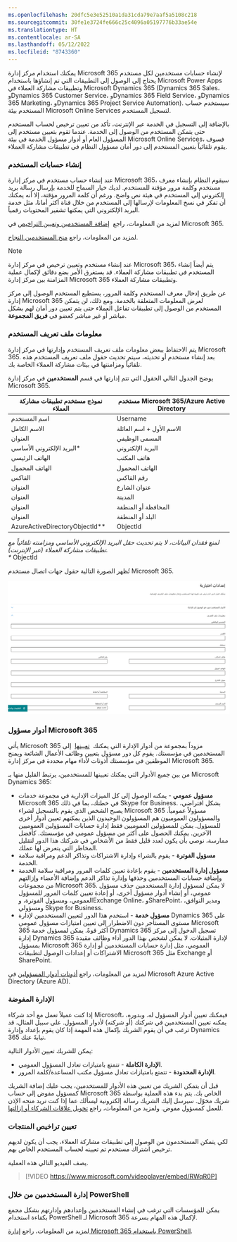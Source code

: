 ```yaml
---
ms.openlocfilehash: 20dfc5e3e52510a1da31cda79e7aaf5a5108c218
ms.sourcegitcommit: 30fe1e3724fe666c25c4096a05197776b33ae54e
ms.translationtype: HT
ms.contentlocale: ar-SA
ms.lasthandoff: 05/12/2022
ms.locfileid: "8743360"
---
```

يمكنك استخدام مركز إدارة Microsoft 365 لإنشاء حسابات مستخدمين لكل مستخدم يحتاج إلى الوصول إلى التطبيقات التي تم إنشاؤها باستخدام Microsoft Power Apps وتطبيقات مشاركة العملاء في Microsoft Dynamics ‏365 (Dynamics 365 Sales، وDynamics 365 Customer Service، وDynamics 365 Field Service، وDynamics 365 Marketing، وDynamics 365 Project Service Automation). سيستخدم حساب المستخدم بيئة Microsoft Online Services لتسجيل المستخدم. 

بالإضافة إلى التسجيل في الخدمة عبر الإنترنت، تأكد من تعيين ترخيص لحساب المستخدم حتى يتمكن المستخدم من الوصول إلى الخدمة. عندما تقوم بتعيين مستخدم إلى المسؤول العام أو أدوار مسؤول الخدمة في بيئة Microsoft Online Services، فسوف يقوم تلقائياً بتعيين المستخدم إلى دور أمان مسؤول النظام في تطبيقات مشاركة العملاء.

### <a name="create-user-accounts"></a>إنشاء حسابات المستخدم

عند إنشاء حساب مستخدم في مركز إدارة Microsoft 365، سيقوم النظام بإنشاء معرف مستخدم وكلمة مرور مؤقتة للمستخدم. لديك خيار السماح للخدمة بإرسال رسالة بريد إلكتروني إلى المستخدم في هيئة نص واضح. ورغم أن كلمة المرور مؤقتة، إلا أنه يمكنك أن تفكر في نسخ المعلومات لإرسالها إلى المستخدم من خلال قناة أكثر أمانا، مثل خدمة البريد الإلكتروني التي يمكنها تشفير المحتويات رقمياً. 

لمزيد من المعلومات، راجع  [إضافة المستخدمين وتعيين التراخيص](/office365/admin/add-users/add-users/?azure-portal=true) في Microsoft 365.

لمزيد من المعلومات، راجع [منح المستخدمين النجاح](/power-platform/admin/grant-users-access).

> [!Note]
> عند إنشاء مستخدم وتعيين ترخيص في مركز إدارة Microsoft 365، يتم أيضاً إنشاء المستخدم في تطبيقات مشاركة العملاء. قد يستغرق الأمر بضع دقائق لإكمال عملية المزامنة بين مركز إدارة Microsoft 365 وتطبيقات مشاركة العملاء.
> 
> عن طريق إدخال معرف المستخدم وكلمة المرور، يستطيع المستخدم الوصول إلى مركز إدارة Microsoft 365 لعرض المعلومات المتعلقة بالخدمة. ومع ذلك، لن يتمكن المستخدم من الوصول إلى تطبيقات تفاعل العملاء حتى يتم تعيين دور أمان لهم بشكل مباشر أو غير مباشر كعضو في **فريق المجموعة**.

### <a name="user-profile-information"></a>معلومات ملف تعريف المستخدم

يتم الاحتفاظ ببعض معلومات ملف تعريف المستخدم وإدارتها في مركز إدارة Microsoft 365. بعد إنشاء مستخدم أو تحديثه، سيتم تحديث حقول ملف تعريف المستخدم هذه تلقائياً ومزامنتها في بيئات مشاركة العملاء الخاصة بك.

يوضح الجدول التالي الحقول التي تتم إدارتها في قسم **المستخدمين** في مركز إدارة Microsoft 365.

|  **نموذج مستخدم تطبيقات مشاركة العملاء** |  **مستخدم Microsoft 365/Azure Active Directory** |
|  --------------------------------------------------------| ----------------------------------------------|
|  اسم المستخدم                                               |  Username|
|  الاسم الكامل                                               |  الاسم الأول + اسم العائلة|
|  ‏‫العنوان                                                   |  المسمى الوظيفي|
|  البريد الإلكتروني الأساسي*                                          |  البريد الإلكتروني|
|  الهاتف الرئيسي                                              |  هاتف المكتب|
|  الهاتف المحمول                                            |  الهاتف المحمول|
|  الفاكس                                                     |  رقم الفاكس|
|  العنوان                                                 |  عنوان الشارع|
|  العنوان                                                 |  المدينة|
|  العنوان                                                 |  المحافظة أو المنطقة|
|  العنوان                                                 |  البلد أو المنطقة|
|  AzureActiveDirectoryObjectId**                          |  ObjectId |

*لمنع فقدان البيانات، لا يتم تحديث حقل البريد الإلكتروني الأساسي ومزامنته تلقائياً مع تطبيقات مشاركة العملاء (عبر الإنترنت).<br /> \** ObjectId

تُظهر الصورة التالية حقول جهات اتصال مستخدم Microsoft 365.

![لقطة شاشة لنافذة معلومات جهة الاتصال مع الحقول.](../media/1-unit-1-MPP.png)

### <a name="microsoft-365-admin-roles"></a>أدوار مسؤول Microsoft 365

يأتي Microsoft 365 مزوداً بمجموعة من أدوار الإدارة التي يمكنك  [تعيينها](/office365/admin/add-users/assign-admin-roles/?azure-portal=true)  إلى المستخدمين في مؤسستك. يقوم كل دور مسؤول بتعيين وظائف الأعمال الشائعة ويمنح الموظفين في مؤسستك أذونات لأداء مهام محددة في مركز إدارة Microsoft 365.

من بين جميع الأدوار التي يمكنك تعيينها للمستخدمين، يرتبط القليل منها بـ Microsoft Dynamics ‏365:

- **مسؤول عمومي** - يمكنه الوصول إلى كل الميزات الإدارية في مجموعة خدمات Microsoft 365 في خطتك، بما في ذلك Skype for Business. بشكل افتراضي، يصبح الشخص الذي يقوم بالتسجيل لشراء Microsoft 365 مسؤولاً عمومياً. والمسؤولون العموميون هم المسؤولون الوحيدون الذين يمكنهم تعيين أدوار أخرى للمسؤول. يمكن للمسؤولين العموميين فقط إدارة حسابات المسؤولين العموميين الآخرين. يمكنك الحصول على أكثر من مسؤول عمومي في مؤسستك. كأفضل ممارسة، نوصي بأن يكون لعدد قليل فقط من الأشخاص في شركتك هذا الدور لتقليل المخاطر التي يتعرض لها عملك.
- **مسؤول الفوترة** - يقوم بالشراء وإدارة الاشتراكات وتذاكر الدعم ومراقبة سلامة الخدمة.
- **مسؤول إدارة المستخدمين** - يقوم بإعادة تعيين كلمات المرور ومراقبة سلامة الخدمة وإضافة حسابات المستخدمين وحذفها وإدارة تذاكر الدعم وإضافة الأعضاء وإزالتهم من مجموعات Microsoft 365. لا يمكن لمسؤول إدارة المستخدمين حذف مسؤول عمومي، أو إنشاء أدوار مسؤول أخرى، أو إعادة تعيين كلمات المرور للمسؤول العمومي، ومسؤول الفوترة، وExchange Online، وSharePoint، ومدير التوافق، ومسؤولي Skype for Business.
- **مسؤول خدمة** - استخدم هذا الدور لتعيين المستخدمين لإدارة Dynamics 365 على مستوى المستأجر دون الاضطرار إلى تعيين امتيازات مسؤول عمومي Microsoft 365 أكثر قوةً. يمكن لمسؤول خدمة Dynamics 365 تسجيل الدخول إلى مركز إدارة Dynamics 365 لإدارة المثيلات. لا يمكن لشخص بهذا الدور أداء وظائف مقيدة بمسؤول Microsoft 365 العمومي، مثل إدارة حسابات المستخدمين أو إدارة الاشتراكات أو إعدادات الوصول لتطبيقات Microsoft 365 مثل Exchange أو SharePoint.

لمزيد من المعلومات، راجع [أذونات أدوار المسؤولين](/azure/active-directory/users-groups-roles/directory-assign-admin-roles) في Microsoft Azure Active Directory (Azure AD).

### <a name="delegated-administration"></a>الإدارة المفوضة

إذا كنت عميلاً تعمل مع أحد شركاء Microsoft، فيمكنك تعيين أدوار المسؤول له. وبدوره، يمكنه تعيين المستخدمين في شركتك (أو شركته) لأدوار المسؤول. على سبيل المثال، قد ترغب في أن يقوم الشريك بإكمال هذه المهمة إذا كان يقوم بإعداد وإدارة Dynamics 365 نيابةً عنك.

يمكن للشريك تعيين الأدوار التالية:
- **الإدارة الكاملة** - تتمتع بامتيازات تعادل المسؤول العمومي.
- **الإدارة المحدودة** - تتمتع بامتيازات تعادل مسؤول مكتب المساعدة/كلمة المرور.

قبل أن يتمكن الشريك من تعيين هذه الأدوار للمستخدمين، يجب عليك إضافة الشريك كمسؤول مفوض إلى حساب Microsoft 365 الخاص بك. يتم بدء هذه العملية بواسطة شريك مخوّل. سيرسل إليك الشريك رسالة إلكترونية ليسألك عما إذا كنت تريد منحه الإذن للعمل كمسؤول مفوض. ولمزيد من المعلومات، راجع [تخويل علاقات الشركاء أو إزالتها](https://support.office.com/article/201ccb3b-6011-4bf1-a6b2-84e7cc1ee2d0.aspx).

### <a name="assign-product-licenses"></a>تعيين تراخيص المنتجات

لكي يتمكن المستخدمون من الوصول إلى تطبيقات مشاركة العملاء، يجب أن يكون لديهم ترخيص اشتراك مستخدم تم تعيينه لحساب المستخدم الخاص بهم. 

يصف الفيديو التالي هذه العملية.

> [!VIDEO https://www.microsoft.com/videoplayer/embed/RWqR0P]

### <a name="manage-users-through-powershell"></a>إدارة المستخدمين من خلال PowerShell

يمكن للمؤسسات التي ترغب في إنشاء المستخدمين وإعدادهم وإدارتهم بشكل مجمع بكفاءة استخدام PowerShell لـ Microsoft 365 لإكمال هذه المهام بسرعة.

لمزيد من المعلومات، راجع [إدارة Microsoft 365 باستخدام PowerShell](/office365/enterprise/powershell/manage-office-365-with-office-365-powershell).
